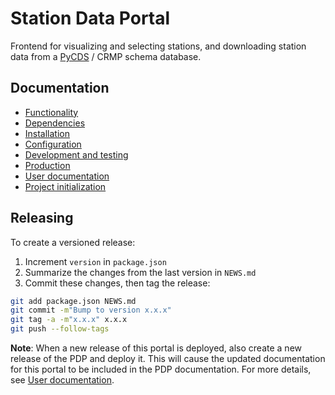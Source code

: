 # Station Data Portal

Frontend for visualizing and selecting stations, and downloading station
data from a
[PyCDS](https://github.com/pacificclimate/pycds) / CRMP schema database.

## Documentation

- [Functionality](docs/developer/functionality.md)
- [Dependencies](docs/developer/dependencies.md)
- [Installation](docs/developer/installation.md)
- [Configuration](docs/developer/configuration.md)
- [Development and testing](docs/developer/development.md)
- [Production](docs/developer/production.md)
- [User documentation](docs/developer/user-doc.md)
- [Project initialization](docs/developer/Project-initialization.md)

## Releasing

To create a versioned release:

1. Increment `version` in `package.json`
2. Summarize the changes from the last version in `NEWS.md`
3. Commit these changes, then tag the release:

```bash
git add package.json NEWS.md
git commit -m"Bump to version x.x.x"
git tag -a -m"x.x.x" x.x.x
git push --follow-tags
```

**Note**: When a new release of this portal is deployed, also create a new
release of the PDP and deploy it. This will cause the updated documentation
for this portal to be included in the PDP
documentation. For more details, see [User documentation](docs/developer/user-doc.md).
